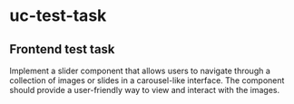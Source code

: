 # uc-test-task

## Frontend test task

Implement a slider component that allows users to navigate through a collection of images or slides in a carousel-like interface. 
The component should provide a user-friendly way to view and interact with the images.
